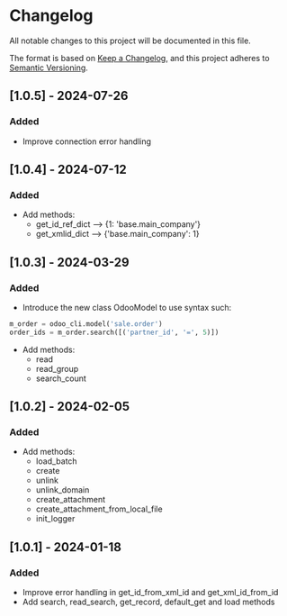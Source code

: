 # Changelog

All notable changes to this project will be documented in this file.

The format is based on [Keep a Changelog](https://keepachangelog.com/en/1.0.0/),
and this project adheres to [Semantic Versioning](https://semver.org/spec/v2.0.0.html).


## [1.0.5] - 2024-07-26

### Added
 - Improve connection error handling

## [1.0.4] - 2024-07-12

### Added
 - Add methods: 
   - get_id_ref_dict --> {1: 'base.main_company'}
   - get_xmlid_dict --> {'base.main_company': 1}


## [1.0.3] - 2024-03-29

### Added
 - Introduce the new class OdooModel to use syntax such:
```python
m_order = odoo_cli.model('sale.order')
order_ids = m_order.search([('partner_id', '=', 5)])
```

 - Add methods:
      - read
      - read_group
      - search_count

## [1.0.2] - 2024-02-05

### Added
 - Add methods:
    - load_batch
    - create
    - unlink
    - unlink_domain
    - create_attachment
    - create_attachment_from_local_file
    - init_logger


## [1.0.1] - 2024-01-18

### Added
 - Improve error handling in get_id_from_xml_id and get_xml_id_from_id
 - Add search, read_search, get_record, default_get and load methods

